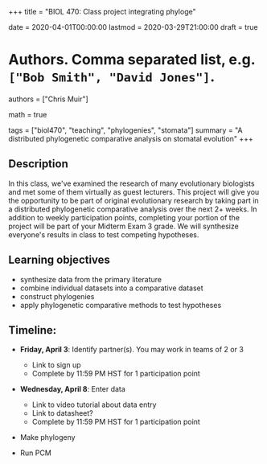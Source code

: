 +++
title = "BIOL 470: Class project integrating phyloge"

date = 2020-04-01T00:00:00
lastmod = 2020-03-29T21:00:00
draft = true

# Authors. Comma separated list, e.g. `["Bob Smith", "David Jones"]`.
authors = ["Chris Muir"]

math = true

tags = ["biol470", "teaching", "phylogenies", "stomata"]
summary = "A distributed phylogenetic comparative analysis on stomatal evolution"
+++

## Description

In this class, we've examined the research of many evolutionary biologists and met some of them virtually as guest lecturers. This project will give you the opportunity to be part of original evolutionary research by taking part in a distributed phylogenetic comparative analysis over the next 2+ weeks. In addition to weekly participation points, completing your portion of the project will be part of your Midterm Exam 3 grade. We will synthesize everyone's results in class to test competing hypotheses.

## Learning objectives

* synthesize data from the primary literature
* combine individual datasets into a comparative dataset
* construct phylogenies
* apply phylogenetic comparative methods to test hypotheses

## Timeline:

* **Friday, April 3**: Identify partner(s). You may work in teams of 2 or 3

  - Link to sign up
  - Complete by 11:59 PM HST for 1 participation point

* **Wednesday, April 8**: Enter data

  - Link to video tutorial about data entry
  - Link to datasheet?
  - Complete by 11:59 PM HST for 1 participation point

* Make phylogeny
* Run PCM
  